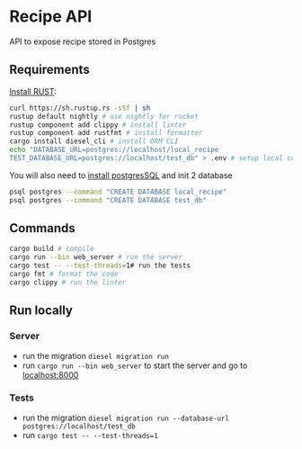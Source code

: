 # Recipe API

API to expose recipe stored in Postgres

## Requirements

[Install RUST](https://www.rust-lang.org/en-US/install.html):

```sh
curl https://sh.rustup.rs -sSf | sh
rustup default nightly # use nightly for rocket
rustup component add clippy # install linter
rustup component add rustfmt # install formatter
cargo install diesel_cli # install ORM CLI
echo "DATABASE_URL=postgres://localhost/local_recipe
TEST_DATABASE_URL=postgres://localhost/test_db" > .env # setup local conf
```

You will also need to [install postgresSQL](https://www.postgresql.org/download/) and init 2 database

```bash
psql postgres --command "CREATE DATABASE local_recipe"
psql postgres --command "CREATE DATABASE test_db"
```

## Commands

```sh
cargo build # compile
cargo run --bin web_server # run the server
cargo test -- --test-threads=1# run the tests
cargo fmt # format the code
cargo clippy # run the linter
```

## Run locally

### Server

-   run the migration `diesel migration run`
-   run `cargo run --bin web_server` to start the server and go to [localhost:8000](http://localhost:8000/)

### Tests

-   run the migration `diesel migration run --database-url postgres://localhost/test_db`
-   run `cargo test -- --test-threads=1`
